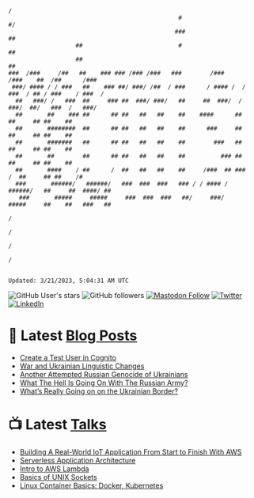```

                                                                             /
                                                #                          #/
                                               ###                         ##
                   ##                           #                          ##
                   ##                                                      ##
###  /###     /##   ##    ### ### /### /###   ###        /###      /###    ##  /##      /###
 ###/ #### / / ###   ##    ### ##/ ###/ /##  / ###      / #### /  / ###  / ## / ###    / ###  /
  ##   ###/ /   ###  ##     ### ##  ###/ ###/   ##     ##  ###/  /   ###/  ##/   ###  /   ###/
  ##       ##    ### ##      ## ##   ##   ##    ##    ####      ##         ##     ## ##    ##
  ##       ########  ##      ## ##   ##   ##    ##      ###     ##         ##     ## ##    ##
  ##       #######   ##      ## ##   ##   ##    ##        ###   ##         ##     ## ##    ##
  ##       ##        ##      ## ##   ##   ##    ##          ### ##         ##     ## ##    ##
  ##       ####    / ##      /  ##   ##   ##    ##     /###  ## ###     /  ##     ## ##    /#
  ###       ######/   ######/   ###  ###  ###   ### / / #### /   ######/   ##     ##  ####/ ##
   ###       #####     #####     ###  ###  ###   ##/     ###/     #####     ##    ##   ###   ##
                                                                                  /
                                                                                 /
                                                                                /
                                                                               /


Updated: 3/21/2023, 5:04:31 AM UTC
```

![GitHub User's stars](https://img.shields.io/github/stars/revmischa?style=for-the-badge&logoColor=white&color=1CA2F1&logo=github)
![GitHub followers](https://img.shields.io/github/followers/revmischa?style=for-the-badge&logo=github&logoColor=white&color=1CA2F1)
[![Mastodon Follow](https://img.shields.io/mastodon/follow/109363545522402223?domain=https%3A%2F%2Fvhspace.social&label=Mastodon&logoColor=white&logo=mastodon&color=1CA2F1&style=for-the-badge)](https://vhspace.social/@mvs)
[![Twitter](https://img.shields.io/badge/Twitter-Profile-informational?style=for-the-badge&logo=twitter&logoColor=white&color=1CA2F1)](https://twitter.com/spiegelmock)
[![LinkedIn](https://img.shields.io/badge/LinkedIn-Profile-informational?style=for-the-badge&logo=linkedin&logoColor=white&color=0D76A8)](https://www.linkedin.com/in/spiegelmock/)



# 📩 Latest [Blog Posts](https://spiegelmock.com)
<!-- BLOG-POST-LIST:START -->
- [Create a Test User in Cognito](https://spiegelmock.com/2023/01/16/create-a-test-user-in-cognito/)
- [War and Ukrainian Linguistic Changes](https://spiegelmock.com/2022/05/01/war-and-ukrainian-linguistic-changes/)
- [Another Attempted Russian Genocide of Ukrainians](https://spiegelmock.com/2022/03/20/another-attempted-russian-genocide-of-ukrainians/)
- [What The Hell Is Going On With The Russian Army?](https://spiegelmock.com/2022/02/27/hilarious-hijinks-and-highlights-from-the-russia-ukraine-war/)
- [What’s Really Going on on the Ukrainian Border?](https://spiegelmock.com/2022/02/17/whats-really-going-on-the-ukrainian-border/)
<!-- BLOG-POST-LIST:END -->

# 📺 Latest [Talks](https://github.com/revmischa/talks)
- [Building A Real-World IoT Application From Start to Finish With AWS](https://www.youtube.com/watch?v=vJ4Gjn0Bmi0)
- [Serverless Application Architecture](https://www.youtube.com/watch?v=rXPwLZJ9l2M)
- [Intro to AWS Lambda](https://www.youtube.com/watch?v=bGzty_IUDP0)
- [Basics of UNIX Sockets](https://www.youtube.com/watch?v=8TGV4zcd9k4)
- [Linux Container Basics: Docker, Kubernetes](https://www.youtube.com/watch?v=3f5wWYLWOtQ)

